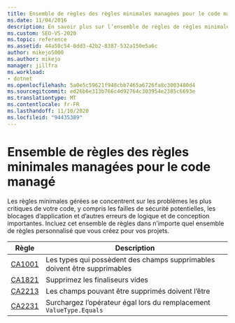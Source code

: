 ```yaml
---
title: Ensemble de règles des règles minimales managées pour le code managé
ms.date: 11/04/2016
description: En savoir plus sur l’ensemble de règles de règles minimales gérées dans Visual Studio, qui se concentre sur la sécurité, la robustesse et d’autres problèmes critiques. Consultez Description de la règle.
ms.custom: SEO-VS-2020
ms.topic: reference
ms.assetid: 44a50c54-8dd3-42b2-8387-532a150e5a6c
author: mikejo5000
ms.author: mikejo
manager: jillfra
ms.workload:
- dotnet
ms.openlocfilehash: 5a0e5c59621f948cbb7465a6726fa8c3003480d4
ms.sourcegitcommit: ed26b6e313b766c4d92764c303954e2385c6693e
ms.translationtype: MT
ms.contentlocale: fr-FR
ms.lasthandoff: 11/10/2020
ms.locfileid: "94435389"
---
```

# <a name="managed-minimum-rules-rule-set-for-managed-code"></a>Ensemble de règles des règles minimales managées pour le code managé

Les règles minimales gérées se concentrent sur les problèmes les plus critiques de votre code, y compris les failles de sécurité potentielles, les blocages d’application et d’autres erreurs de logique et de conception importantes. Incluez cet ensemble de règles dans n’importe quel ensemble de règles personnalisé que vous créez pour vos projets.

|Règle|Description|
|----------|-----------------|
|[CA1001](/dotnet/fundamentals/code-analysis/quality-rules/ca1001)|Les types qui possèdent des champs supprimables doivent être supprimables|
|[CA1821](/dotnet/fundamentals/code-analysis/quality-rules/ca1821)|Supprimez les finaliseurs vides|
|[CA2213](/dotnet/fundamentals/code-analysis/quality-rules/ca2213)|Les champs pouvant être supprimés doivent l’être|
|[CA2231](/dotnet/fundamentals/code-analysis/quality-rules/ca2231)|Surchargez l’opérateur égal lors du remplacement `ValueType.Equals`|
